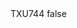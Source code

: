 <?xml version="1.0" encoding="UTF-8"?>
<CustomMetadata xmlns="http://soap.sforce.com/2006/04/metadata">
    <label>TXU744</label>
    <protected>false</protected>
</CustomMetadata>
